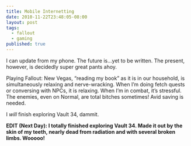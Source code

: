 ```yaml
---
title: Mobile Internetting
date: 2010-11-22T23:48:05-08:00
layout: post
tags:
  - fallout
  - gaming
published: true
---
```

I can update from my phone. The future is&#8230;yet to be written. The present, however, is decidedly super great pants ahoy.

<!--more-->

Playing Fallout: New Vegas, &#8220;reading my book&#8221; as it is in our household, is simultaneously relaxing and nerve-wracking. When I&#8217;m doing fetch quests or conversing with NPCs, it is relaxing. When I&#8217;m in combat, it&#8217;s stressful. The enemies, even on Normal, are total bitches sometimes! Avid saving is needed.

I _will_ finish exploring Vault 34, dammit.

**EDIT (Next Day): I totally finished exploring Vault 34. Made it out by the skin of my teeth, nearly dead from radiation and with several broken limbs. Wooooo!**
